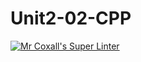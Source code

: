 # Unit2-02-CPP
[![Mr Coxall's Super Linter](https://github.com/ICS3U-Programming-JoannaK/Unit2-02-CPP/workflows/Mr%20Coxall's%20Super%20Linter/badge.svg)](https://github.com/ICS3U-Programming-JoannaK/Unit2-02-CPP/actions/)
